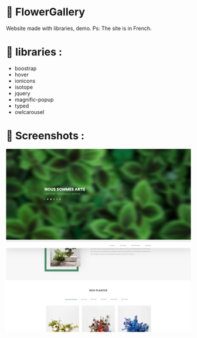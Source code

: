 # 🌷 FlowerGallery

Website made with libraries, demo.
Ps: The site is in French.

# 💾 libraries :
* boostrap
* hover
* ionicons
* isotope
* jquery
* magnific-popup
* typed
* owlcarousel

# 📸 Screenshots :
 ![readme-image2](https://github.com/CapybaraPin/FlowerGallery/blob/main/images/readme-image2.png) 
 ![readme-image1](https://github.com/CapybaraPin/FlowerGallery/blob/main/images/readme-image1.png) 
